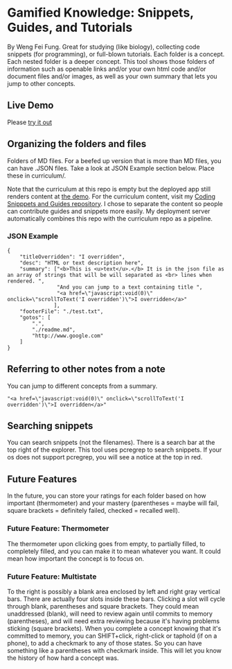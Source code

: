 # Gamified Knowledge: Snippets, Guides, and Tutorials

By Weng Fei Fung. Great for studying (like biology), collecting code snippets (for programming), or full-blown tutorials. Each folder is a concept. Each nested folder is a deeper concept. This tool shows those folders of information such as openable links and/or your own html code and/or document files and/or images, as well as your own summary that lets you jump to other concepts. 

## Live Demo

Please [try it out](http://wengindustry.com/tools/gamified-knowledge/)

## Organizing the folders and files

Folders of MD files. For a beefed up version that is more than MD files, you can have .JSON files. Take a look at JSON Example section below. Place these in curriculum/.

Note that the curriculum at this repo is empty but the deployed app still renders content at <a target="_blank" href="https://wengindustry.com/tools/gamified-knowlede/">the demo</a>. For the curriculum content, visit my [Coding Snipppets and Guides repository](https://github.com/Siphon880gh/coding-snippets-guides). I chose to separate the content so people can contribute guides and snippets more easily. My deployment server automatically combines this repo with the curriculum repo as a pipeline.

### JSON Example

```
{
    "titleOverridden": "I overridden",
    "desc": "HTML or text description here",
    "summary": ["<b>This is <u>text</u>.</b> It is in the json file as an array of strings that will be will separated as <br> lines when rendered. ",
                "And you can jump to a text containing title ",
                "<a href=\"javascript:void(0)\" onclick=\"scrollToText('I overridden')\">I overridden</a>"
               ],
    "footerFile": "./test.txt",
    "gotos": [
        ".",
        "./readme.md",
        "http://www.google.com"
    ]
}
```

## Referring to other notes from a note

You can jump to different concepts from a summary.
```
"<a href=\"javascript:void(0)\" onclick=\"scrollToText('I overridden')\">I overridden</a>"
```

## Searching snippets

You can search snippets (not the filenames). There is a search bar at the top right of the explorer. This tool uses pcregrep to search snippets. If your os does not support pcregrep, you will see a notice at the top in red.

## Future Features
In the future, you can store your ratings for each folder based on how important (thermometer) and your mastery (parentheses = maybe will fail, square brackets = definitely failed, checked = recalled well).

### Future Feature: Thermometer
The thermometer upon clicking goes from empty, to partially filled, to completely filled, and you can make it to mean whatever you want. It could mean how important the concept is to focus on.

### Future Feature: Multistate
To the right is possibly a blank area enclosed by left and right gray vertical bars. There are actually four slots inside these bars. Clicking a slot will cycle through blank, parentheses and square brackets. They could mean unaddressed (blank), will need to review again until commits to memory (parentheses), and will need extra reviewing because it's having problems sticking (square brackets). When you complete a concept knowing that it's committed to memory, you can SHIFT+click, right-click or taphold (if on a phone), to add a checkmark to any of those states. So you can have something like a parentheses with checkmark inside. This will let you know the history of how hard a concept was.